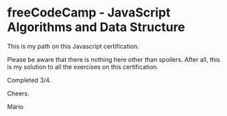 # freeCodeCamp - JavaScript Algorithms and Data Structure

This is my path on this Javascript certification.

Please be aware that there is nothing here other than spoilers. After all, this is my solution to all the exercises on this certification.

Completed 3/4.

Cheers.

Mário